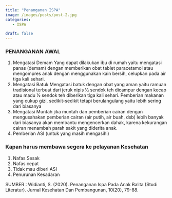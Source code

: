 ```yaml
---
title: "Penanganan ISPA"
image: /images/posts/post-2.jpg
categories:
   - ISPA

draft: false
---
```

### PENANGANAN AWAL
1.	Mengatasi Demam
Yang  dapat  dilakukan  ibu  di  rumah yaitu   mengatasi   panas   (demam)   dengan memberikan  obat  tablet  paracetamol   atau mengompres   anak   dengan   menggunakan kain   bersih,   celupkan   pada   air   tiga   kali sehari.  
2.	Mengatasi Batuk
Mengatasi  batuk  dengan  obat  yang aman  yaitu  ramuan  tradisional  terbuat  dari jeruk  nipis  ½  sendok  teh  dicampur  dengan kecap  atau  madu  ½  sendok  teh  diberikan tiga  kali  sehari.  Pemberian  makanan  yang cukup gizi, sedikit-sedikit tetapi berulangulang    yaitu    lebih    sering    dari biasanya
3.	Mengatasi Muntah
jika    muntah    dan pemberian   cairan   dengan   mengusahakan pemberian  cairan  (air  putih,  air  buah,  dsb) lebih  banyak  dari  biasanya  akan  membantu mengencerkan   dahak,  karena kekurangan   cairan menambah  parah  sakit  yang  diderita  anak.
4.	Pemberian ASI (untuk yang masih mengasihi)


### Kapan harus membawa segera ke pelayanan Kesehatan
1.	Nafas Sesak
2.	Nafas cepat
3.	Tidak mau diberi ASI
4.	Penurunan Kesadaran

SUMBER :
Widianti, S. (2020). Penanganan Ispa Pada Anak Balita (Studi Literatur). Jurnal Kesehatan Dan Pembangunan, 10(20), 79-88.
